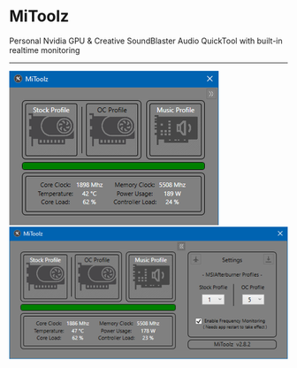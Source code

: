 # MiToolz
Personal Nvidia GPU &amp; Creative SoundBlaster Audio QuickTool with built-in realtime monitoring

---

![](images/MiToolz_Image1.png) ![](images/MiToolz_Image2.png)

